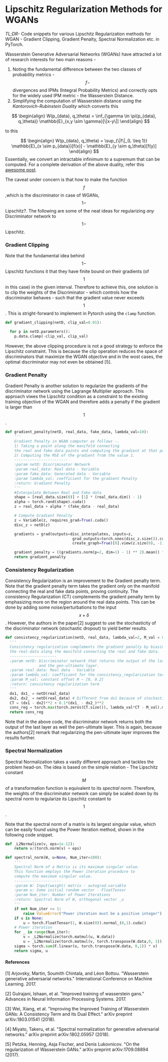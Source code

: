 
# Lipschitz Regularization Methods for WGANs

*TL;DR-* Code snippets for various Lipschitz Regularization methods for WGAN - Gradient Clipping, Gradient Penalty, Spectral Normalization etc. in PyTorch.

Wasserstein Generative Adversarial Networks (WGANs) have attracted a lot of research interests for two main reasons -
1) Noting the fundamental difference between the two classes of probability metrics - $$f-$$divergences and IPMs (Integral Probability Metrics) and correctly opts for the widely used IPM metric - the Wasserstein Distance.
2) Simplifying the computation of Wasserstein distance using the *Kantorovich-Rubinstein Duality* which converts this

$$
\begin{align}
W(p_{data}, q_\theta) = \inf_{\gamma \in \pi(p_{data}, q_\theta)} \mathbb{E}_{x,y \sim \gamma}[\|x-y\|]
\end{align}
$$

   to this

$$
\begin{align}
W(p_{data}, q_\theta) = \sup_{\|f\|_{L \leq 1}} \mathbb{E}_{x \sim p_{data}}[f(x)] - \mathbb{E}_{y \sim q_\theta}[f(y)]
\end{align}
$$
Essentially, we convert an intractable infinimum to a supremum that can be computed. For a complete derivation of the above duality, refer this [awesome post](https://vincentherrmann.github.io/blog/wasserstein/).

The caveat under concern is that how to make the function $$f$$ ,which is the discriminator in case of WGANs, $$1-$$ Lipschitz?. The following are some of the neat ideas for regularizing *any* Discriminator network to $$1-$$ Lipschitz.

### Gradient Clipping
Note that the fundamental idea behind $$1-$$ Lipschitz functions it that they have finite bound on their gradients (of $$1$$ in this case) in the given interval. Therefore to achieve this, one solution is to clip the weights of the Discriminator - which controls how the discriminator behaves - such that the gradient value never exceeds $$1$$. This is stright-forward to implement in Pytorch using the `clamp` function.

```python
def gradient_clipping(netD, clip_val=0.01):

  for p in netD.parameters():
    p.data.clamp(-clip_val, clip_val)
```
However, the above clipping procedure is not a good strategy to enforce the Lipschitz constraint. This is because the clip operation reduces the space of discriminators that maximize the WGAN objective and in the wost cases, the optimal discriminator may not even be obtained [5].

### Gradient Penalty
Gradient Penalty is another solution to regularize the gradients of the discriminator network using the Lagrange Multiplier approach. This approach viwes the Lipschitz condition as a constraint to the existing training objective of the WGAN and therefore adds a penalty if the gradient is larger than $$1$$.

```python
def gradient_penalty(netD, real_data, fake_data, lambda_val=10):
    '''
    Gradient Penalty in WGAN computer as follows -.
    1) Taking a point along the manifold connecting
    the real and fake data points and computing the gradient at that point.
    2) Computing the MSE of the gradient from the value 1.
    ------------------------
    :param netD: Discriminator Network
    :param real_data: Real data - Variable
    :param fake_data: Generated data - Variable
    :param lambda_val: coefficient for the gradient Penalty
    :return: Gradient Penalty
    '''
    #Interpolate Between Real and Fake data
    shape = [real_data.size(0)] + [1] * (real_data.dim() - 1)
    alpha = torch.rand(shape).cuda()
    z = real_data + alpha * (fake_data - real_data)

    # Compute Gradient Penalty
    z = Variable(z, requires_grad=True).cuda()
    disc_z = netD(z)

    gradients = grad(outputs=disc_interpolates, inputs=z,
                              grad_outputs=torch.ones(disc_z.size()).cuda(),
                              create_graph=True)[0].view(z.size(0), -1)

    gradient_penalty = ((gradients.norm(p=2, dim=1) - 1) ** 2).mean() * lambda_val
    return gradient_penalty
```

### Consistency Regularization
Consistency Regularization is an improvement to the Gradient penalty term. Note that the gradient penalty term takes the gradient only on the manifold connecting the real and fake data points, proving continuity. The consistency Regularization (CT) complements the gradient penalty term by emphasizing more on the region around the real data points. This can be done by adding some noise/perturbations to the input $$x + \delta$$. However, the authors in the paper[2] suggest to use the stochasticity of the discriminator network (stochastic dropout) to yield better results.

```python
def consistency_regularization(netD, real_data, lambda_val=2, M_val = 0.0):
  '''
  Consistency regularization complements the gradient penalty by biasing towards
  the real-data along the manifold connecting the real and fake data.
  ---------------------
  :param netD: Discriminator network that returns the output of the last layer
               and the pen-ultimate layer.
  :param real_data: Real data - Variable
  :param lambda_val: coefficient for the consistency_regularization term
  :param M_val: constant offset M ~ [0, 0.2]
  :return: consistency regularization term
  '''
  dx1, dx1_ = netD(real_data)
  dx2, dx2_ = netD(real_data) # Different from dx1 because of stochastic dropout
  CT = (dx1 - dx2)**2 + 0.1*(dx1_ - dx2_)**2
  cons_reg = torch.max(torch.zeros(CT.size()), lambda_val*CT - M_val).mean()
  return cons_reg
```
Note that in the above code, the discriminator network returns both the output of the last layer as well the pen-ultimate layer. This is again, because the authors[2] remark that regularizing the pen-ultimate layer improves the results further.

### Spectral Normalization
Spectral Normalization takes a vastly different approach and tackles the problem head-on. The idea is based on the simple relation - The Lipschitz constant $$M$$ of a transformation function is equivalent to its *spectral norm*. Therefore, the weights of the discriminator network can simply be scaled down by its spectral norm to regularize its Lipschitz constant to $$1$$.

Note that the spectral norm of a matrix is its largest singular value, which can be easily found using the Power Iteration method, shown in the following code snippet.

```python
def _L2Normalize(v, eps=1e-12):
    return v/(torch.norm(v) + eps)

def spectral_norm(W, u=None, Num_iter=100):
    '''
    Spectral Norm of a Matrix is its maximum singular value.
    This function employs the Power iteration procedure to
    compute the maximum singular value.
    ---------------------
    :param W: Input(weight) matrix - autograd.variable
    :param u: Some initial random vector - FloatTensor
    :param Num_iter: Number of Power Iterations
    :return: Spectral Norm of W, orthogonal vector _u
    '''
    if not Num_iter >= 1:
        raise ValueError("Power iteration must be a positive integer")
    if u is None:
        u = torch.FloatTensor(1, W.size(0)).normal_(0,1).cuda()
    # Power iteration
    for _ in range(Num_iter):
        v = _L2Normalize(torch.matmul(u, W.data))
        u = _L2Normalize(torch.matmul(v, torch.transpose(W.data,0, 1)))
    sigma = torch.sum(F.linear(u, torch.transpose(W.data, 0,1)) * v)
    return sigma, u
```

#### References
[1] Arjovsky, Martin, Soumith Chintala, and Léon Bottou. "Wasserstein generative adversarial networks." International Conference on Machine Learning. 2017.

[2] Gulrajani, Ishaan, et al. "Improved training of wasserstein gans." Advances in Neural Information Processing Systems. 2017.

[3] Wei, Xiang, et al. "Improving the Improved Training of Wasserstein GANs: A Consistency Term and Its Dual Effect." arXiv preprint arXiv:1803.01541 (2018).

[4] Miyato, Takeru, et al. "Spectral normalization for generative adversarial networks." arXiv preprint arXiv:1802.05957 (2018).

[5] Petzka, Henning, Asja Fischer, and Denis Lukovnicov. "On the regularization of Wasserstein GANs." arXiv preprint arXiv:1709.08894 (2017).
